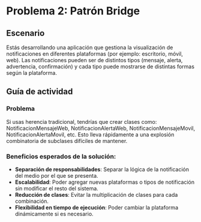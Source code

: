 # Problema 2: Patrón Bridge

## Escenario
Estás desarrollando una aplicación que gestiona la visualización de notificaciones en diferentes plataformas (por ejemplo: escritorio, móvil, web). Las notificaciones pueden ser de distintos tipos (mensaje, alerta, advertencia, confirmación) y cada tipo puede mostrarse de distintas formas según la plataforma.

## Guía de actividad
### Problema
Si usas herencia tradicional, tendrías que crear clases como: NotificacionMensajeWeb, NotificacionAlertaWeb, NotificacionMensajeMovil, NotificacionAlertaMovil, etc. Esto lleva rápidamente a una explosión combinatoria de subclases difíciles de mantener.

### Beneficios esperados de la solución:
- **Separación de responsabilidades**: Separar la lógica de la notificación del medio por el que se presenta.
- **Escalabilidad**: Poder agregar nuevas plataformas o tipos de notificación sin modificar el resto del sistema.
- **Reducción de clases**: Evitar la multiplicación de clases para cada combinación.
- **Flexibilidad en tiempo de ejecución**: Poder cambiar la plataforma dinámicamente si es necesario.